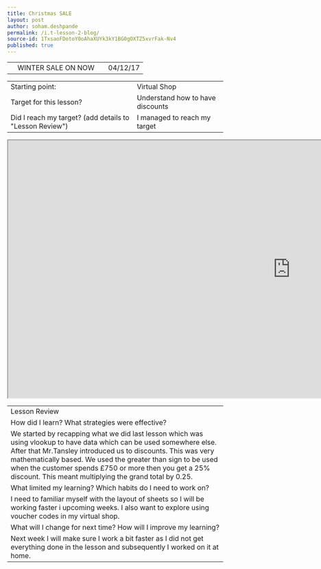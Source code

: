 ```yaml
---
title: Christmas SALE
layout: post
author: soham.deshpande
permalink: /i.t-lesson-2-blog/
source-id: 1TxsaoFDotoY0oAhaXUYk3kY1BG0gOXTZ5xvrFak-Nv4
published: true
---
```

<table>
  <tr>
    <td></td>
    <td>WINTER SALE ON NOW</td>
    <td>        </td>
    <td>04/12/17</td>
  </tr>
</table>


<table>
  <tr>
    <td>Starting point:</td>
    <td>Virtual Shop</td>
  </tr>
  <tr>
    <td>Target for this lesson?</td>
    <td>Understand how to have discounts</td>
  </tr>
  <tr>
    <td>Did I reach my target? 
(add details to "Lesson Review")</td>
    <td> I managed to reach my target</td>
  </tr>
</table>

<iframe height="600px" width="1315px" src="https://docs.google.com/spreadsheets/d/e/2PACX-1vQofjpPEv6ZenUEA_jJ_UNJ0jvjU3-Flugx_2Tp3sRN3XoIgvdEQwx2ASRxQ2ZK1Qe5iBv75EutaW_i/pubhtml?widget=true&amp;headers=false"></iframe>


<table>
  <tr>
    <td>Lesson Review</td>
  </tr>
  <tr>
    <td>How did I learn? What strategies were effective? </td>
  </tr>
  <tr>
    <td>We started by recapping what we did last lesson which was using vlookup to have data which can be used somewhere else. After that Mr.Tansley introduced us to discounts. This was very mathematically based. We used the greater than sign to be used when the customer spends £750 or more then you get a 25% discount. This meant multiplying the grand total by 0.25.</td>
  </tr>
  <tr>
    <td>What limited my learning? Which habits do I need to work on? </td>
  </tr>
  <tr>
    <td>I need to familiar myself with the layout of sheets so I will be working faster i upcoming weeks. I also want to explore using voucher codes in my virtual shop.</td>
  </tr>
  <tr>
    <td>What will I change for next time? How will I improve my learning?</td>
  </tr>
  <tr>
    <td>Next week I will make sure I work a bit faster as I did not get everything done in the lesson and subsequently I worked on it at home. </td>
  </tr>
</table>



